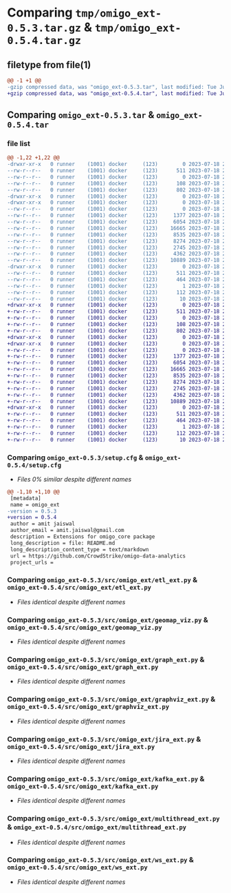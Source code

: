 # Comparing `tmp/omigo_ext-0.5.3.tar.gz` & `tmp/omigo_ext-0.5.4.tar.gz`

## filetype from file(1)

```diff
@@ -1 +1 @@
-gzip compressed data, was "omigo_ext-0.5.3.tar", last modified: Tue Jul 18 22:40:29 2023, max compression
+gzip compressed data, was "omigo_ext-0.5.4.tar", last modified: Tue Jul 18 23:33:09 2023, max compression
```

## Comparing `omigo_ext-0.5.3.tar` & `omigo_ext-0.5.4.tar`

### file list

```diff
@@ -1,22 +1,22 @@
-drwxr-xr-x   0 runner    (1001) docker     (123)        0 2023-07-18 22:40:29.459624 omigo_ext-0.5.3/
--rw-r--r--   0 runner    (1001) docker     (123)      511 2023-07-18 22:40:29.459624 omigo_ext-0.5.3/PKG-INFO
--rw-r--r--   0 runner    (1001) docker     (123)        0 2023-07-18 22:39:56.000000 omigo_ext-0.5.3/README.md
--rw-r--r--   0 runner    (1001) docker     (123)      108 2023-07-18 22:39:56.000000 omigo_ext-0.5.3/pyproject.toml
--rw-r--r--   0 runner    (1001) docker     (123)      802 2023-07-18 22:40:29.459624 omigo_ext-0.5.3/setup.cfg
-drwxr-xr-x   0 runner    (1001) docker     (123)        0 2023-07-18 22:40:29.455624 omigo_ext-0.5.3/src/
-drwxr-xr-x   0 runner    (1001) docker     (123)        0 2023-07-18 22:40:29.459624 omigo_ext-0.5.3/src/omigo_ext/
--rw-r--r--   0 runner    (1001) docker     (123)        0 2023-07-18 22:39:56.000000 omigo_ext-0.5.3/src/omigo_ext/__init__.py
--rw-r--r--   0 runner    (1001) docker     (123)     1377 2023-07-18 22:39:56.000000 omigo_ext-0.5.3/src/omigo_ext/etl_ext.py
--rw-r--r--   0 runner    (1001) docker     (123)     6054 2023-07-18 22:39:56.000000 omigo_ext-0.5.3/src/omigo_ext/geomap_viz.py
--rw-r--r--   0 runner    (1001) docker     (123)    16665 2023-07-18 22:39:56.000000 omigo_ext-0.5.3/src/omigo_ext/graph_ext.py
--rw-r--r--   0 runner    (1001) docker     (123)     8535 2023-07-18 22:39:56.000000 omigo_ext-0.5.3/src/omigo_ext/graphviz_ext.py
--rw-r--r--   0 runner    (1001) docker     (123)     8274 2023-07-18 22:39:56.000000 omigo_ext-0.5.3/src/omigo_ext/jira_ext.py
--rw-r--r--   0 runner    (1001) docker     (123)     2745 2023-07-18 22:39:56.000000 omigo_ext-0.5.3/src/omigo_ext/kafka_ext.py
--rw-r--r--   0 runner    (1001) docker     (123)     4362 2023-07-18 22:39:56.000000 omigo_ext-0.5.3/src/omigo_ext/multithread_ext.py
--rw-r--r--   0 runner    (1001) docker     (123)    10889 2023-07-18 22:39:56.000000 omigo_ext-0.5.3/src/omigo_ext/ws_ext.py
-drwxr-xr-x   0 runner    (1001) docker     (123)        0 2023-07-18 22:40:29.459624 omigo_ext-0.5.3/src/omigo_ext.egg-info/
--rw-r--r--   0 runner    (1001) docker     (123)      511 2023-07-18 22:40:29.000000 omigo_ext-0.5.3/src/omigo_ext.egg-info/PKG-INFO
--rw-r--r--   0 runner    (1001) docker     (123)      464 2023-07-18 22:40:29.000000 omigo_ext-0.5.3/src/omigo_ext.egg-info/SOURCES.txt
--rw-r--r--   0 runner    (1001) docker     (123)        1 2023-07-18 22:40:29.000000 omigo_ext-0.5.3/src/omigo_ext.egg-info/dependency_links.txt
--rw-r--r--   0 runner    (1001) docker     (123)      112 2023-07-18 22:40:29.000000 omigo_ext-0.5.3/src/omigo_ext.egg-info/requires.txt
--rw-r--r--   0 runner    (1001) docker     (123)       10 2023-07-18 22:40:29.000000 omigo_ext-0.5.3/src/omigo_ext.egg-info/top_level.txt
+drwxr-xr-x   0 runner    (1001) docker     (123)        0 2023-07-18 23:33:09.570848 omigo_ext-0.5.4/
+-rw-r--r--   0 runner    (1001) docker     (123)      511 2023-07-18 23:33:09.570848 omigo_ext-0.5.4/PKG-INFO
+-rw-r--r--   0 runner    (1001) docker     (123)        0 2023-07-18 23:32:36.000000 omigo_ext-0.5.4/README.md
+-rw-r--r--   0 runner    (1001) docker     (123)      108 2023-07-18 23:32:36.000000 omigo_ext-0.5.4/pyproject.toml
+-rw-r--r--   0 runner    (1001) docker     (123)      802 2023-07-18 23:33:09.570848 omigo_ext-0.5.4/setup.cfg
+drwxr-xr-x   0 runner    (1001) docker     (123)        0 2023-07-18 23:33:09.566847 omigo_ext-0.5.4/src/
+drwxr-xr-x   0 runner    (1001) docker     (123)        0 2023-07-18 23:33:09.570848 omigo_ext-0.5.4/src/omigo_ext/
+-rw-r--r--   0 runner    (1001) docker     (123)        0 2023-07-18 23:32:36.000000 omigo_ext-0.5.4/src/omigo_ext/__init__.py
+-rw-r--r--   0 runner    (1001) docker     (123)     1377 2023-07-18 23:32:36.000000 omigo_ext-0.5.4/src/omigo_ext/etl_ext.py
+-rw-r--r--   0 runner    (1001) docker     (123)     6054 2023-07-18 23:32:36.000000 omigo_ext-0.5.4/src/omigo_ext/geomap_viz.py
+-rw-r--r--   0 runner    (1001) docker     (123)    16665 2023-07-18 23:32:36.000000 omigo_ext-0.5.4/src/omigo_ext/graph_ext.py
+-rw-r--r--   0 runner    (1001) docker     (123)     8535 2023-07-18 23:32:36.000000 omigo_ext-0.5.4/src/omigo_ext/graphviz_ext.py
+-rw-r--r--   0 runner    (1001) docker     (123)     8274 2023-07-18 23:32:36.000000 omigo_ext-0.5.4/src/omigo_ext/jira_ext.py
+-rw-r--r--   0 runner    (1001) docker     (123)     2745 2023-07-18 23:32:36.000000 omigo_ext-0.5.4/src/omigo_ext/kafka_ext.py
+-rw-r--r--   0 runner    (1001) docker     (123)     4362 2023-07-18 23:32:36.000000 omigo_ext-0.5.4/src/omigo_ext/multithread_ext.py
+-rw-r--r--   0 runner    (1001) docker     (123)    10889 2023-07-18 23:32:36.000000 omigo_ext-0.5.4/src/omigo_ext/ws_ext.py
+drwxr-xr-x   0 runner    (1001) docker     (123)        0 2023-07-18 23:33:09.570848 omigo_ext-0.5.4/src/omigo_ext.egg-info/
+-rw-r--r--   0 runner    (1001) docker     (123)      511 2023-07-18 23:33:09.000000 omigo_ext-0.5.4/src/omigo_ext.egg-info/PKG-INFO
+-rw-r--r--   0 runner    (1001) docker     (123)      464 2023-07-18 23:33:09.000000 omigo_ext-0.5.4/src/omigo_ext.egg-info/SOURCES.txt
+-rw-r--r--   0 runner    (1001) docker     (123)        1 2023-07-18 23:33:09.000000 omigo_ext-0.5.4/src/omigo_ext.egg-info/dependency_links.txt
+-rw-r--r--   0 runner    (1001) docker     (123)      112 2023-07-18 23:33:09.000000 omigo_ext-0.5.4/src/omigo_ext.egg-info/requires.txt
+-rw-r--r--   0 runner    (1001) docker     (123)       10 2023-07-18 23:33:09.000000 omigo_ext-0.5.4/src/omigo_ext.egg-info/top_level.txt
```

### Comparing `omigo_ext-0.5.3/setup.cfg` & `omigo_ext-0.5.4/setup.cfg`

 * *Files 0% similar despite different names*

```diff
@@ -1,10 +1,10 @@
 [metadata]
 name = omigo_ext
-version = 0.5.3
+version = 0.5.4
 author = amit jaiswal
 author_email = amit.jaiswal@gmail.com
 description = Extensions for omigo_core package
 long_description = file: README.md
 long_description_content_type = text/markdown
 url = https://github.com/CrowdStrike/omigo-data-analytics
 project_urls =
```

### Comparing `omigo_ext-0.5.3/src/omigo_ext/etl_ext.py` & `omigo_ext-0.5.4/src/omigo_ext/etl_ext.py`

 * *Files identical despite different names*

### Comparing `omigo_ext-0.5.3/src/omigo_ext/geomap_viz.py` & `omigo_ext-0.5.4/src/omigo_ext/geomap_viz.py`

 * *Files identical despite different names*

### Comparing `omigo_ext-0.5.3/src/omigo_ext/graph_ext.py` & `omigo_ext-0.5.4/src/omigo_ext/graph_ext.py`

 * *Files identical despite different names*

### Comparing `omigo_ext-0.5.3/src/omigo_ext/graphviz_ext.py` & `omigo_ext-0.5.4/src/omigo_ext/graphviz_ext.py`

 * *Files identical despite different names*

### Comparing `omigo_ext-0.5.3/src/omigo_ext/jira_ext.py` & `omigo_ext-0.5.4/src/omigo_ext/jira_ext.py`

 * *Files identical despite different names*

### Comparing `omigo_ext-0.5.3/src/omigo_ext/kafka_ext.py` & `omigo_ext-0.5.4/src/omigo_ext/kafka_ext.py`

 * *Files identical despite different names*

### Comparing `omigo_ext-0.5.3/src/omigo_ext/multithread_ext.py` & `omigo_ext-0.5.4/src/omigo_ext/multithread_ext.py`

 * *Files identical despite different names*

### Comparing `omigo_ext-0.5.3/src/omigo_ext/ws_ext.py` & `omigo_ext-0.5.4/src/omigo_ext/ws_ext.py`

 * *Files identical despite different names*

